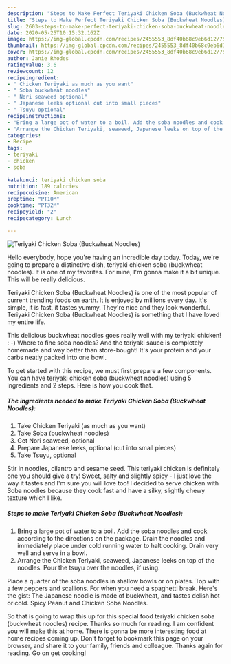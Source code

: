 ```yaml
---
description: "Steps to Make Perfect Teriyaki Chicken Soba (Buckwheat Noodles)"
title: "Steps to Make Perfect Teriyaki Chicken Soba (Buckwheat Noodles)"
slug: 2603-steps-to-make-perfect-teriyaki-chicken-soba-buckwheat-noodles
date: 2020-05-25T10:15:32.162Z
image: https://img-global.cpcdn.com/recipes/2455553_8df40b68c9eb6d12/751x532cq70/teriyaki-chicken-soba-buckwheat-noodles-recipe-main-photo.jpg
thumbnail: https://img-global.cpcdn.com/recipes/2455553_8df40b68c9eb6d12/751x532cq70/teriyaki-chicken-soba-buckwheat-noodles-recipe-main-photo.jpg
cover: https://img-global.cpcdn.com/recipes/2455553_8df40b68c9eb6d12/751x532cq70/teriyaki-chicken-soba-buckwheat-noodles-recipe-main-photo.jpg
author: Janie Rhodes
ratingvalue: 3.6
reviewcount: 12
recipeingredient:
- " Chicken Teriyaki as much as you want"
- " Soba buckwheat noodles"
- " Nori seaweed optional"
- " Japanese leeks optional cut into small pieces"
- " Tsuyu optional"
recipeinstructions:
- "Bring a large pot of water to a boil. Add the soba noodles and cook according to the directions on the package. Drain the noodles and immediately place under cold running water to halt cooking. Drain very well and serve in a bowl."
- "Arrange the Chicken Teriyaki, seaweed, Japanese leeks on top of the noodles. Pour the tsuyu over the noodles, if using."
categories:
- Recipe
tags:
- teriyaki
- chicken
- soba

katakunci: teriyaki chicken soba 
nutrition: 189 calories
recipecuisine: American
preptime: "PT10M"
cooktime: "PT32M"
recipeyield: "2"
recipecategory: Lunch

---
```



![Teriyaki Chicken Soba (Buckwheat Noodles)](https://img-global.cpcdn.com/recipes/2455553_8df40b68c9eb6d12/751x532cq70/teriyaki-chicken-soba-buckwheat-noodles-recipe-main-photo.jpg)

Hello everybody, hope you're having an incredible day today. Today, we're going to prepare a distinctive dish, teriyaki chicken soba (buckwheat noodles). It is one of my favorites. For mine, I'm gonna make it a bit unique. This will be really delicious.

Teriyaki Chicken Soba (Buckwheat Noodles) is one of the most popular of current trending foods on earth. It is enjoyed by millions every day. It's simple, it is fast, it tastes yummy. They're nice and they look wonderful. Teriyaki Chicken Soba (Buckwheat Noodles) is something that I have loved my entire life.

This delicious buckwheat noodles goes really well with my teriyaki chicken! : -) Where to fine soba noodles? And the teriyaki sauce is completely homemade and way better than store-bought! It&#39;s your protein and your carbs neatly packed into one bowl.


To get started with this recipe, we must first prepare a few components. You can have teriyaki chicken soba (buckwheat noodles) using 5 ingredients and 2 steps. Here is how you cook that.

<!--inarticleads1-->

##### The ingredients needed to make Teriyaki Chicken Soba (Buckwheat Noodles):

1. Take  Chicken Teriyaki (as much as you want)
1. Take  Soba (buckwheat noodles)
1. Get  Nori seaweed, optional
1. Prepare  Japanese leeks, optional (cut into small pieces)
1. Take  Tsuyu, optional


Stir in noodles, cilantro and sesame seed. This teriyaki chicken is definitely one you should give a try! Sweet, salty and slightly spicy - I just love the way it tastes and I&#39;m sure you will love too! I decided to serve chicken with Soba noodles because they cook fast and have a silky, slightly chewy texture which I like. 

<!--inarticleads2-->

##### Steps to make Teriyaki Chicken Soba (Buckwheat Noodles):

1. Bring a large pot of water to a boil. Add the soba noodles and cook according to the directions on the package. Drain the noodles and immediately place under cold running water to halt cooking. Drain very well and serve in a bowl.
1. Arrange the Chicken Teriyaki, seaweed, Japanese leeks on top of the noodles. Pour the tsuyu over the noodles, if using.


Place a quarter of the soba noodles in shallow bowls or on plates. Top with a few peppers and scallions. For when you need a spaghetti break. Here&#39;s the gist: The Japanese noodle is made of buckwheat, and tastes delish hot or cold. Spicy Peanut and Chicken Soba Noodles. 

So that is going to wrap this up for this special food teriyaki chicken soba (buckwheat noodles) recipe. Thanks so much for reading. I am confident you will make this at home. There is gonna be more interesting food at home recipes coming up. Don't forget to bookmark this page on your browser, and share it to your family, friends and colleague. Thanks again for reading. Go on get cooking!
